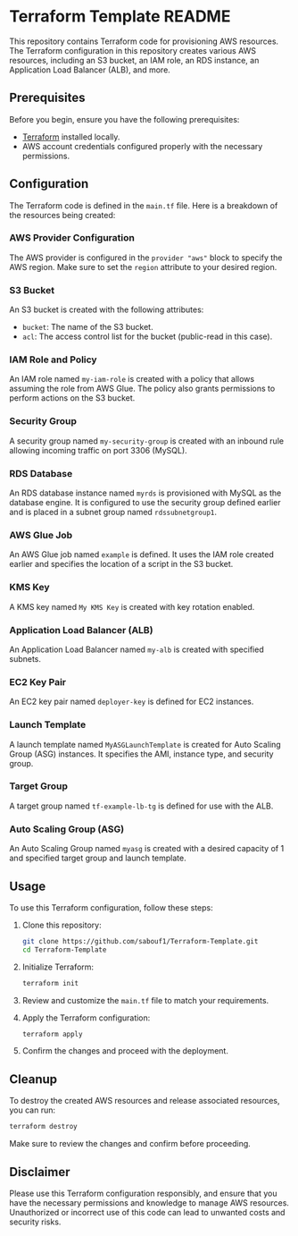# Terraform Template README

This repository contains Terraform code for provisioning AWS resources. The Terraform configuration in this repository creates various AWS resources, including an S3 bucket, an IAM role, an RDS instance, an Application Load Balancer (ALB), and more. 

## Prerequisites

Before you begin, ensure you have the following prerequisites:

- [Terraform](https://www.terraform.io/downloads.html) installed locally.
- AWS account credentials configured properly with the necessary permissions.

## Configuration

The Terraform code is defined in the `main.tf` file. Here is a breakdown of the resources being created:

### AWS Provider Configuration

The AWS provider is configured in the `provider "aws"` block to specify the AWS region. Make sure to set the `region` attribute to your desired region.

### S3 Bucket

An S3 bucket is created with the following attributes:

- `bucket`: The name of the S3 bucket.
- `acl`: The access control list for the bucket (public-read in this case).

### IAM Role and Policy

An IAM role named `my-iam-role` is created with a policy that allows assuming the role from AWS Glue. The policy also grants permissions to perform actions on the S3 bucket.

### Security Group

A security group named `my-security-group` is created with an inbound rule allowing incoming traffic on port 3306 (MySQL).

### RDS Database

An RDS database instance named `myrds` is provisioned with MySQL as the database engine. It is configured to use the security group defined earlier and is placed in a subnet group named `rdssubnetgroup1`.

### AWS Glue Job

An AWS Glue job named `example` is defined. It uses the IAM role created earlier and specifies the location of a script in the S3 bucket.

### KMS Key

A KMS key named `My KMS Key` is created with key rotation enabled.

### Application Load Balancer (ALB)

An Application Load Balancer named `my-alb` is created with specified subnets.

### EC2 Key Pair

An EC2 key pair named `deployer-key` is defined for EC2 instances.

### Launch Template

A launch template named `MyASGLaunchTemplate` is created for Auto Scaling Group (ASG) instances. It specifies the AMI, instance type, and security group.

### Target Group

A target group named `tf-example-lb-tg` is defined for use with the ALB.

### Auto Scaling Group (ASG)

An Auto Scaling Group named `myasg` is created with a desired capacity of 1 and specified target group and launch template.

## Usage

To use this Terraform configuration, follow these steps:

1. Clone this repository:

   ```bash
   git clone https://github.com/sabouf1/Terraform-Template.git
   cd Terraform-Template
   ```

2. Initialize Terraform:

   ```bash
   terraform init
   ```

3. Review and customize the `main.tf` file to match your requirements.

4. Apply the Terraform configuration:

   ```bash
   terraform apply
   ```

5. Confirm the changes and proceed with the deployment.

## Cleanup

To destroy the created AWS resources and release associated resources, you can run:

```bash
terraform destroy
```

Make sure to review the changes and confirm before proceeding.

## Disclaimer

Please use this Terraform configuration responsibly, and ensure that you have the necessary permissions and knowledge to manage AWS resources. Unauthorized or incorrect use of this code can lead to unwanted costs and security risks.
